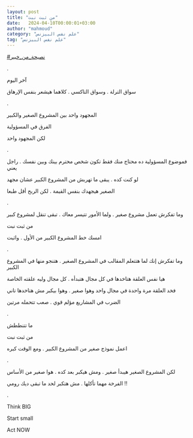 ```yaml
---
layout: post
title: "من ثبت نبت"
date:   2024-04-10T00:00:01+03:00
author: "mahmoud"
category: "علم نفس البيزنس"
tag: "علم نفس البيزنس"
---
```



[<u>\#نصيحة\_من\_خبير</u>](https://www.facebook.com/hashtag/%D9%86%D8%B5%D9%8A%D8%AD%D8%A9_%D9%85%D9%86_%D8%AE%D8%A8%D9%8A%D8%B1?__eep__=6&__cft__%5b0%5d=AZWQ3adM_5tlvm3a0XZIlGB27MOUqPpEXkLKzpP4burg05PVQoVca18pNTmiL7bCr9Oasi7NpPJk1-i44i7_-lva_84bidMZuxUHJ91Klc0SL9sui-dQEHu-W6hj1JTt3esQX5YpNl7MC2jDtpWoXe81rA00JBeGkFS6-sTKA3_o9A&__tn__=*NK-R)

.

آخر اليوم

سواق الترلة . وسواق التاكسي . كلاهما هيشعر بنفس
الإرهاق

.

المجهود واحد بين المشروع الصغير والكبير

الفرق في المسؤولية

لكن المجهود واحد

.

فموضوع المسؤولية ده محتاج منك فقط تكون شخص محترم بينك
وبين نفسك . راجل يعني

لو كنت كده . يبقى ما تهربش من المشروع الكبير عشان
مجهد

الصغير هيجهدك بنفس القيمة . لكن الربح أقل طبعا

.

وما تفكرش تعمل مشروع صغير . ولما الأمور تتيسر معاك .
تبقى تنقل لمشروع كبير

من ثبت نبت

امسك خط المشروع الكبير من الأول . واثبت

.

وما تفكرش إنك لما هتتعلم المقالب في المشروع الصغير .
هتنجو منها في المشروع الكبير

هيا نفس العلقة هتاخدها في كل مجال هتبدأه . كل مجال وليه
علقته الخاصة

فخد العلقة مرة واحدة في مجال واحد وهوا صغير . وهوا بيكبر
مش هتاخدها تاني

الضرب في المشاريع مؤلم قوي . صعب تتحمله مرتين

.

ما تتنططش

من ثبت نبت

اعمل نموذج صغير من المشروع الكبير . ومع الوقت
كبره

.

لكن المشروع الصغير هيبدأ صغير . ومش هيكبر بعد كده . هوا
صغير من الأساس

الفرخة مهما تأكلها . مش هتكبر لحد ما تبقى ديك
رومي !!

.

Think BIG

Start small

Act NOW
